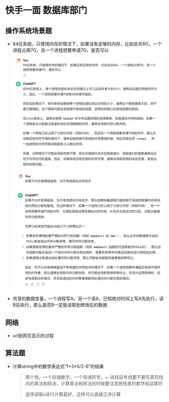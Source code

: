 # 快手一面 数据库部门

## 操作系统场景题

- 64位系统，只使用内存的情况下，如果没有足够的内存，比如总共8G，一个进程占用7G，另一个进程想要申请7G，是否可以

  <img src="img/6.png" alt="6" style="zoom: 50%;" />

  <img src="img/7.png" alt="7" style="zoom: 50%;" />

- 共享的数据变量，一个进程写A，另一个读A，已知绝对时间上写A先执行，读B后执行，那么是否B一定能读取到修改后的数据



## 网络

- url到网页显示的过程



## 算法题

- 计算string中的数学表达式“1+3*5/2-6”的结果

  > 两个栈，一个存储数字，一个存储符号，+-进栈前考虑要不要先算完栈内的乘法和除法，计算乘法和除法的时候要注意把栈里的数字和运算符
  >
  > 逆序读取s进行计算最好，这样可以直接正序计算

